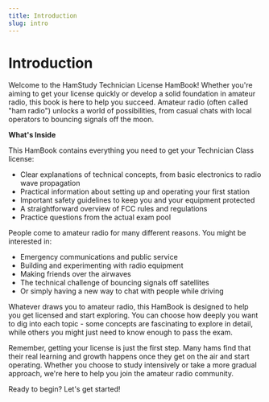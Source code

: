 ```yaml
---
title: Introduction
slug: intro
---
```


# Introduction

Welcome to the HamStudy Technician License HamBook! Whether you're aiming to get your license quickly or develop a solid foundation in amateur radio, this book is here to help you succeed. Amateur radio (often called "ham radio") unlocks a world of possibilities, from casual chats with local operators to bouncing signals off the moon.  

**What's Inside**

This HamBook contains everything you need to get your Technician Class license:

- Clear explanations of technical concepts, from basic electronics to radio wave propagation
- Practical information about setting up and operating your first station
- Important safety guidelines to keep you and your equipment protected
- A straightforward overview of FCC rules and regulations
- Practice questions from the actual exam pool

People come to amateur radio for many different reasons. You might be interested in:
- Emergency communications and public service
- Building and experimenting with radio equipment
- Making friends over the airwaves
- The technical challenge of bouncing signals off satellites
- Or simply having a new way to chat with people while driving

Whatever draws you to amateur radio, this HamBook is designed to help you get licensed and start exploring. You can choose how deeply you want to dig into each topic - some concepts are fascinating to explore in detail, while others you might just need to know enough to pass the exam.

Remember, getting your license is just the first step. Many hams find that their real learning and growth happens once they get on the air and start operating. Whether you choose to study intensively or take a more gradual approach, we're here to help you join the amateur radio community.

Ready to begin? Let's get started!
